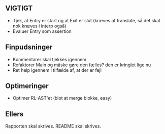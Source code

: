 ## VIGTIGT
- Tjek, at Entry er start og at Exit er slut (kræves af translate, så det skal nok kræves i interp også)
- Evaluer Entry som assertion

## Finpudsninger
- Kommentarer skal tjekkes igennem
- Refaktorer Main og måske gøre den fælles? den er kringlet lige nu
- Ret help igennem i tilfælde af, at der er fejl

## Optimeringer
- Optimer RL-AST'et (blot at merge blokke, easy)

## Ellers
Rapporten skal skrives.
README skal skrives.
